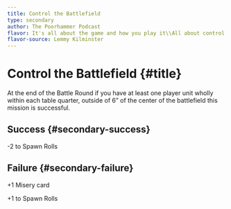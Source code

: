 ```yaml
---
title: Control the Battlefield
type: secondary
author: The Poorhammer Podcast
flavor: It's all about the game and how you play it\\All about control and if you can take it\\All about your debt and if you can pay it\\It's all about pain and who's gonna make it
flavor-source: Lemmy Kilminster
---
```


# Control the Battlefield {#title}

At the end of the Battle Round if you have at least one player unit wholly within each table quarter, outside of 6” of the center of the battlefield this mission is successful.

## Success {#secondary-success}

-2 to Spawn Rolls

## Failure {#secondary-failure}

+1 Misery card

+1 to Spawn Rolls
